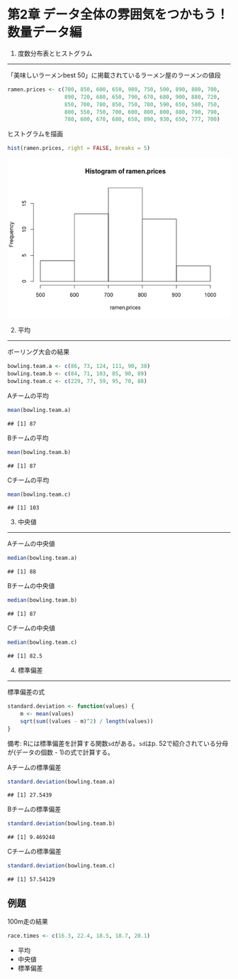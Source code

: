第2章 データ全体の雰囲気をつかもう！ 数量データ編
=================================================

1. 度数分布表とヒストグラム
---------------------------

「美味しいラーメンbest 50」に掲載されているラーメン屋のラーメンの値段

``` r
ramen.prices <- c(700, 850, 600, 650, 980, 750, 500, 890, 880, 700,
                  890, 720, 680, 650, 790, 670, 680, 900, 880, 720,
                  850, 700, 780, 850, 750, 780, 590, 650, 580, 750,
                  800, 550, 750, 700, 600, 800, 800, 880, 790, 790,
                  780, 600, 670, 680, 650, 890, 930, 650, 777, 700)
```

ヒストグラムを描画

``` r
hist(ramen.prices, right = FALSE, breaks = 5)
```

![](ch02_files/figure-markdown_github/unnamed-chunk-2-1.png)

2. 平均
-------

ボーリング大会の結果

``` r
bowling.team.a <- c(86, 73, 124, 111, 90, 38)
bowling.team.b <- c(84, 71, 103, 85, 90, 89)
bowling.team.c <- c(229, 77, 59, 95, 70, 88)
```

Aチームの平均

``` r
mean(bowling.team.a)
```

    ## [1] 87

Bチームの平均

``` r
mean(bowling.team.b)
```

    ## [1] 87

Cチームの平均

``` r
mean(bowling.team.c)
```

    ## [1] 103

3. 中央値
---------

Aチームの中央値

``` r
median(bowling.team.a)
```

    ## [1] 88

Bチームの中央値

``` r
median(bowling.team.b)
```

    ## [1] 87

Cチームの中央値

``` r
median(bowling.team.c)
```

    ## [1] 82.5

4. 標準偏差
-----------

標準偏差の式

``` r
standard.deviation <- function(values) {
    m <- mean(values)
    sqrt(sum((values - m)^2) / length(values))
}
```

備考: Rには標準偏差を計算する関数`sd`がある。`sd`はp. 52で紹介されている分母が(データの個数 - 1)の式で計算する。

Aチームの標準偏差

``` r
standard.deviation(bowling.team.a)
```

    ## [1] 27.5439

Bチームの標準偏差

``` r
standard.deviation(bowling.team.b)
```

    ## [1] 9.469248

Cチームの標準偏差

``` r
standard.deviation(bowling.team.c)
```

    ## [1] 57.54129

例題
----

100m走の結果

``` r
race.times <- c(16.3, 22.4, 18.5, 18.7, 20.1)
```

-   平均
-   中央値
-   標準偏差
